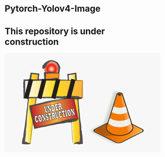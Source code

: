 # Pytorch-Yolov4-Image
# This repository is under construction

![under_cons](./asset/in-work-construction.png)
